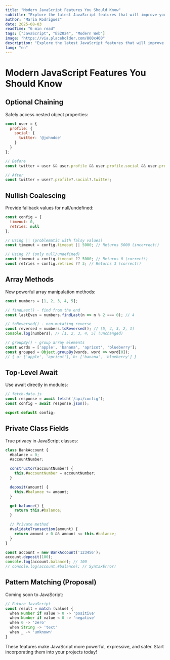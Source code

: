 ```yaml
---
title: "Modern JavaScript Features You Should Know"
subtitle: "Explore the latest JavaScript features that will improve your development workflow and code quality."
author: "Maria Rodriguez"
date: 2025-08-03
readTime: "6 min read"
tags: ["JavaScript", "ES2024", "Modern Web"]
image: "https://via.placeholder.com/800x400"
description: "Explore the latest JavaScript features that will improve your development workflow and code quality."
lang: "en"
---
```


# Modern JavaScript Features You Should Know

## Optional Chaining

Safely access nested object properties:

```javascript
const user = {
  profile: {
    social: {
      twitter: '@johndoe'
    }
  }
};

// Before
const twitter = user && user.profile && user.profile.social && user.profile.social.twitter;

// After
const twitter = user?.profile?.social?.twitter;
```

## Nullish Coalescing

Provide fallback values for null/undefined:

```javascript
const config = {
  timeout: 0,
  retries: null
};

// Using || (problematic with falsy values)
const timeout = config.timeout || 5000; // Returns 5000 (incorrect!)

// Using ?? (only null/undefined)
const timeout = config.timeout ?? 5000; // Returns 0 (correct!)
const retries = config.retries ?? 3; // Returns 3 (correct!)
```

## Array Methods

New powerful array manipulation methods:

```javascript
const numbers = [1, 2, 3, 4, 5];

// findLast() - find from the end
const lastEven = numbers.findLast(n => n % 2 === 0); // 4

// toReversed() - non-mutating reverse
const reversed = numbers.toReversed(); // [5, 4, 3, 2, 1]
console.log(numbers); // [1, 2, 3, 4, 5] (unchanged)

// groupBy() - group array elements
const words = ['apple', 'banana', 'apricot', 'blueberry'];
const grouped = Object.groupBy(words, word => word[0]);
// { a: ['apple', 'apricot'], b: ['banana', 'blueberry'] }
```

## Top-Level Await

Use await directly in modules:

```javascript
// fetch-data.js
const response = await fetch('/api/config');
const config = await response.json();

export default config;
```

## Private Class Fields

True privacy in JavaScript classes:

```javascript
class BankAccount {
  #balance = 0;
  #accountNumber;

  constructor(accountNumber) {
    this.#accountNumber = accountNumber;
  }

  deposit(amount) {
    this.#balance += amount;
  }

  get balance() {
    return this.#balance;
  }

  // Private method
  #validateTransaction(amount) {
    return amount > 0 && amount <= this.#balance;
  }
}

const account = new BankAccount('123456');
account.deposit(100);
console.log(account.balance); // 100
// console.log(account.#balance); // SyntaxError!
```

## Pattern Matching (Proposal)

Coming soon to JavaScript:

```javascript
// Future JavaScript
const result = match (value) {
  when Number if value > 0 -> 'positive'
  when Number if value < 0 -> 'negative'
  when 0 -> 'zero'
  when String -> 'text'
  when _ -> 'unknown'
}
```

These features make JavaScript more powerful, expressive, and safer. Start incorporating them into your projects today!